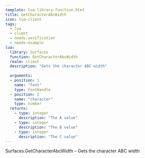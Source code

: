 ```yaml
---
template: lua-library-function.html
title: GetCharacterAbcWidth
icon: lua-client
tags:
  - lua
  - client
  - needs-verification
  - needs-example
lua:
  library: Surfaces
  function: GetCharacterAbcWidth
  realm: client
  description: "Gets the character ABC width"
  
  arguments:
  - position: 1
    name: "font"
    type: FontHandle
  - position: 2
    name: "character"
    type: number
  returns:
    - type: integer
      description: "The A value"
    - type: integer
      description: "The B value"
    - type: integer
      description: "The C value"
---
```


<div class="lua__search__keywords">
Surfaces.GetCharacterAbcWidth &#x2013; Gets the character ABC width
</div>
